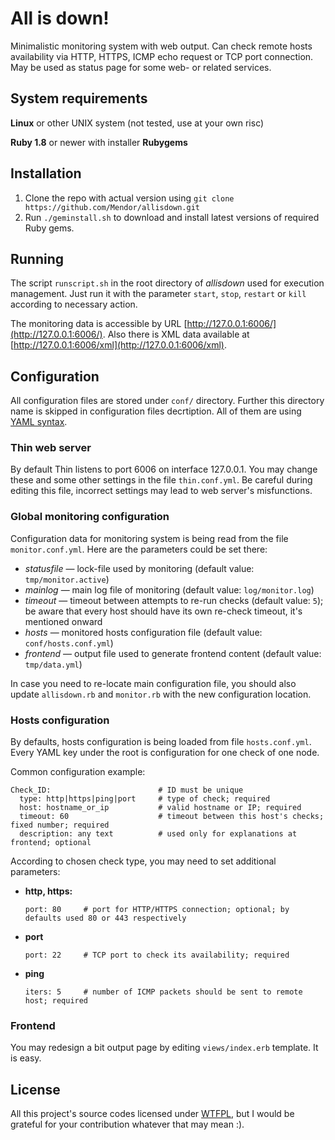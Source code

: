All is down!
============

Minimalistic monitoring system with web output. Can check remote hosts availability via HTTP, HTTPS, ICMP echo request or TCP port connection. May be used as status page for some web- or related services.


System requirements
-------------------

**Linux** or other UNIX system (not tested, use at your own risc)

**Ruby 1.8** or newer with installer **Rubygems**


Installation
------------

1. Clone the repo with actual version using `git clone https://github.com/Mendor/allisdown.git`
2. Run `./geminstall.sh` to download and install latest versions of required Ruby gems.


Running
-------

The script `runscript.sh` in the root directory of _allisdown_ used for execution management. Just run it with the parameter `start`, `stop`, `restart` or `kill` according to necessary action.

The monitoring data is accessible by URL [http://127.0.0.1:6006/](http://127.0.0.1:6006/). Also there is XML data available at [http://127.0.0.1:6006/xml](http://127.0.0.1:6006/xml).


Configuration
-------------

All configuration files are stored under `conf/` directory. Further this directory name is skipped in configuration files decrtiption. All of them are using [YAML syntax](http://www.yaml.org/).

### Thin web server
By default Thin listens to port 6006 on interface 127.0.0.1. You may change these and some other settings in the file `thin.conf.yml`. Be careful during editing this file, incorrect settings may lead to web server's misfunctions.

### Global monitoring configuration
Configuration data for monitoring system is being read from the file `monitor.conf.yml`. Here are the parameters could be set there:
* _statusfile_ — lock-file used by monitoring (default value: `tmp/monitor.active`)
* _mainlog_ — main log file of monitoring (default value: `log/monitor.log`)
* _timeout_ — timeout between attempts to re-run checks (default value: `5`); be aware that every host should have its own re-check timeout, it's mentioned onward
* _hosts_ — monitored hosts configuration file (default value: `conf/hosts.conf.yml`)
* _frontend_ — output file used to generate frontend content (default value: `tmp/data.yml`)

In case you need to re-locate main configuration file, you should also update `allisdown.rb` and `monitor.rb` with the new configuration location.

### Hosts configuration
By defaults, hosts configuration is being loaded from file `hosts.conf.yml`. Every YAML key under the root is configuration for one check of one node.

Common configuration example:
```
Check_ID:                        # ID must be unique
  type: http|https|ping|port     # type of check; required
  host: hostname_or_ip           # valid hostname or IP; required
  timeout: 60                    # timeout between this host's checks; fixed number; required
  description: any text          # used only for explanations at frontend; optional
```

According to chosen check type, you may need to set additional parameters:

* **http, https:**

  ``port: 80     # port for HTTP/HTTPS connection; optional; by defaults used 80 or 443 respectively``

* **port**

  ``port: 22     # TCP port to check its availability; required``
  
* **ping**

  ``iters: 5     # number of ICMP packets should be sent to remote host; required``
  
### Frontend
You may redesign a bit output page by editing `views/index.erb` template. It is easy.
  

License
-------

All this project's source codes licensed under [WTFPL](http://sam.zoy.org/wtfpl/), but I would be grateful for your contribution whatever that may mean :).
